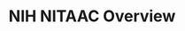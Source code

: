 ---
title: NIH NITAAC Overview
year:
description: The purpose of this page is to highlight the basic information about the NIH NITAAC BIC vehicle.
external_url: www.sewp.nasa.gov/geninfo.shtml
content_tags: 
type: link
filters: best-in-class
---